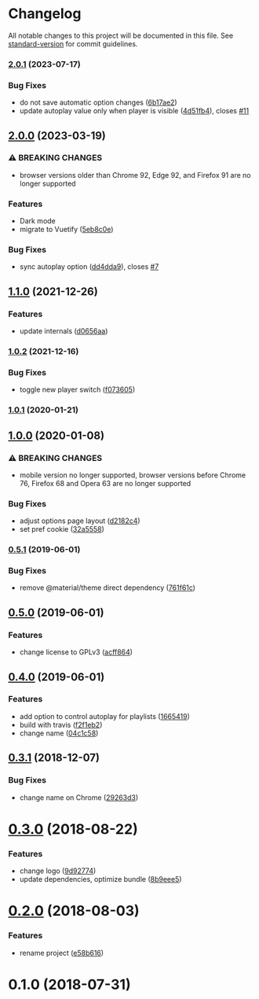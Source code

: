 # Changelog

All notable changes to this project will be documented in this file. See [standard-version](https://github.com/conventional-changelog/standard-version) for commit guidelines.

### [2.0.1](https://github.com/dessant/youtube-autoplay/compare/v2.0.0...v2.0.1) (2023-07-17)


### Bug Fixes

* do not save automatic option changes ([6b17ae2](https://github.com/dessant/youtube-autoplay/commit/6b17ae2416ce02858d4a899678b80b7121c28f28))
* update autoplay value only when player is visible ([4d51fb4](https://github.com/dessant/youtube-autoplay/commit/4d51fb4eec6299557625d57421419ffaa8cbe10e)), closes [#11](https://github.com/dessant/youtube-autoplay/issues/11)

## [2.0.0](https://github.com/dessant/youtube-autoplay/compare/v1.1.0...v2.0.0) (2023-03-19)


### ⚠ BREAKING CHANGES

* browser versions older than Chrome 92, Edge 92,
and Firefox 91 are no longer supported

### Features

* Dark mode
* migrate to Vuetify ([5eb8c0e](https://github.com/dessant/youtube-autoplay/commit/5eb8c0e3d9ad2713e3fd6cf95af0d7ef5d801a48))


### Bug Fixes

* sync autoplay option ([dd4dda9](https://github.com/dessant/youtube-autoplay/commit/dd4dda9e2eba340b2b004031735891162ec73a37)), closes [#7](https://github.com/dessant/youtube-autoplay/issues/7)

## [1.1.0](https://github.com/dessant/youtube-autoplay/compare/v1.0.2...v1.1.0) (2021-12-26)


### Features

* update internals ([d0656aa](https://github.com/dessant/youtube-autoplay/commit/d0656aa4313865df7d565602cdaa66ba87f7645d))

### [1.0.2](https://github.com/dessant/youtube-autoplay/compare/v1.0.1...v1.0.2) (2021-12-16)


### Bug Fixes

* toggle new player switch ([f073605](https://github.com/dessant/youtube-autoplay/commit/f073605282ecdc8158b9d62274ea8a6c3e688384))

### [1.0.1](https://github.com/dessant/youtube-autoplay/compare/v1.0.0...v1.0.1) (2020-01-21)

## [1.0.0](https://github.com/dessant/youtube-autoplay/compare/v0.5.1...v1.0.0) (2020-01-08)


### ⚠ BREAKING CHANGES

* mobile version no longer supported, browser versions before
Chrome 76, Firefox 68 and Opera 63
are no longer supported

### Bug Fixes

* adjust options page layout ([d2182c4](https://github.com/dessant/youtube-autoplay/commit/d2182c476efd0615a0b6e911a8c304052a2c7a22))
* set pref cookie ([32a5558](https://github.com/dessant/youtube-autoplay/commit/32a5558b6f19451558cd5fd3971b4156b3adf525))

### [0.5.1](https://github.com/dessant/youtube-autoplay/compare/v0.5.0...v0.5.1) (2019-06-01)


### Bug Fixes

* remove @material/theme direct dependency ([761f61c](https://github.com/dessant/youtube-autoplay/commit/761f61c))



## [0.5.0](https://github.com/dessant/youtube-autoplay/compare/v0.4.0...v0.5.0) (2019-06-01)


### Features

* change license to GPLv3 ([acff864](https://github.com/dessant/youtube-autoplay/commit/acff864))



## [0.4.0](https://github.com/dessant/youtube-autoplay/compare/v0.3.1...v0.4.0) (2019-06-01)


### Features

* add option to control autoplay for playlists ([1665419](https://github.com/dessant/youtube-autoplay/commit/1665419))
* build with travis ([f2f1eb2](https://github.com/dessant/youtube-autoplay/commit/f2f1eb2))
* change name ([04c1c58](https://github.com/dessant/youtube-autoplay/commit/04c1c58))



<a name="0.3.1"></a>
## [0.3.1](https://github.com/dessant/youtube-autoplay/compare/v0.3.0...v0.3.1) (2018-12-07)


### Bug Fixes

* change name on Chrome ([29263d3](https://github.com/dessant/youtube-autoplay/commit/29263d3))



<a name="0.3.0"></a>
# [0.3.0](https://github.com/dessant/youtube-autoplay/compare/v0.2.0...v0.3.0) (2018-08-22)


### Features

* change logo ([9d92774](https://github.com/dessant/youtube-autoplay/commit/9d92774))
* update dependencies, optimize bundle ([8b9eee5](https://github.com/dessant/youtube-autoplay/commit/8b9eee5))



<a name="0.2.0"></a>
# [0.2.0](https://github.com/dessant/youtube-autoplay/compare/v0.1.0...v0.2.0) (2018-08-03)


### Features

* rename project ([e58b616](https://github.com/dessant/youtube-autoplay/commit/e58b616))



<a name="0.1.0"></a>
# 0.1.0 (2018-07-31)
